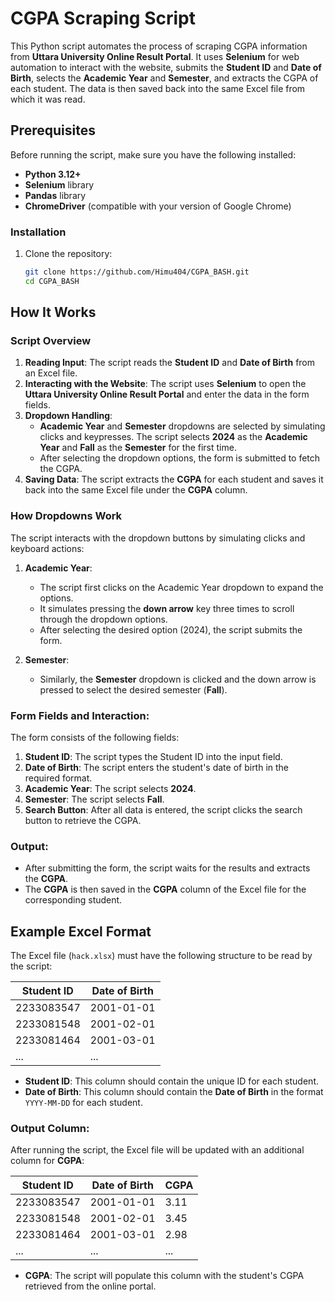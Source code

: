 # CGPA Scraping Script

This Python script automates the process of scraping CGPA information from **Uttara University Online Result Portal**. It uses **Selenium** for web automation to interact with the website, submits the **Student ID** and **Date of Birth**, selects the **Academic Year** and **Semester**, and extracts the CGPA of each student. The data is then saved back into the same Excel file from which it was read.

## Prerequisites

Before running the script, make sure you have the following installed:

- **Python 3.12+**
- **Selenium** library
- **Pandas** library
- **ChromeDriver** (compatible with your version of Google Chrome)

### Installation

1. Clone the repository:

   ```bash
   git clone https://github.com/Himu404/CGPA_BASH.git
   cd CGPA_BASH

## How It Works

### Script Overview

1. **Reading Input**: The script reads the **Student ID** and **Date of Birth** from an Excel file.
2. **Interacting with the Website**: The script uses **Selenium** to open the **Uttara University Online Result Portal** and enter the data in the form fields.
3. **Dropdown Handling**: 
   - **Academic Year** and **Semester** dropdowns are selected by simulating clicks and keypresses. The script selects **2024** as the **Academic Year** and **Fall** as the **Semester** for the first time.
   - After selecting the dropdown options, the form is submitted to fetch the CGPA.
4. **Saving Data**: The script extracts the **CGPA** for each student and saves it back into the same Excel file under the **CGPA** column.

### How Dropdowns Work

The script interacts with the dropdown buttons by simulating clicks and keyboard actions:

1. **Academic Year**:
   - The script first clicks on the Academic Year dropdown to expand the options.
   - It simulates pressing the **down arrow** key three times to scroll through the dropdown options.
   - After selecting the desired option (2024), the script submits the form.

2. **Semester**:
   - Similarly, the **Semester** dropdown is clicked and the down arrow is pressed to select the desired semester (**Fall**).

### Form Fields and Interaction:

The form consists of the following fields:

1. **Student ID**: The script types the Student ID into the input field.
2. **Date of Birth**: The script enters the student's date of birth in the required format.
3. **Academic Year**: The script selects **2024**.
4. **Semester**: The script selects **Fall**.
5. **Search Button**: After all data is entered, the script clicks the search button to retrieve the CGPA.

### Output:

- After submitting the form, the script waits for the results and extracts the **CGPA**. 
- The **CGPA** is then saved in the **CGPA** column of the Excel file for the corresponding student.

## Example Excel Format

The Excel file (`hack.xlsx`) must have the following structure to be read by the script:

| Student ID | Date of Birth |
|------------|---------------|
| 2233083547 | 2001-01-01    |
| 2233081548 | 2001-02-01    |
| 2233081464 | 2001-03-01    |
| ...        | ...           |

- **Student ID**: This column should contain the unique ID for each student.
- **Date of Birth**: This column should contain the **Date of Birth** in the format `YYYY-MM-DD` for each student.

### Output Column:

After running the script, the Excel file will be updated with an additional column for **CGPA**:

| Student ID | Date of Birth | CGPA   |
|------------|---------------|--------|
| 2233083547 | 2001-01-01    | 3.11   |
| 2233081548 | 2001-02-01    | 3.45   |
| 2233081464 | 2001-03-01    | 2.98   |
| ...        | ...           | ...    |

- **CGPA**: The script will populate this column with the student's CGPA retrieved from the online portal.

